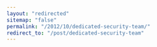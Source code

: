 ```yaml
---
layout: "redirected"
sitemap: "false"
permalink: "/2012/10/dedicated-security-team/"
redirect_to: "/post/dedicated-security-team"
---
```




